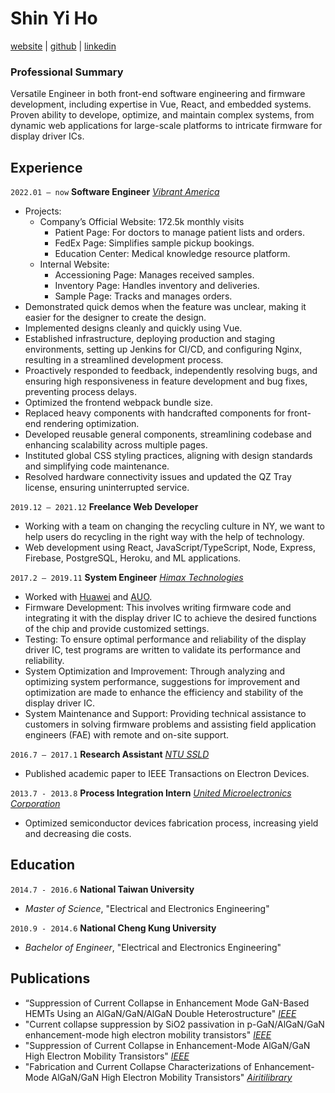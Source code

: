 # Shin Yi Ho

[website](https://shinyiho.github.io/) | [github](https://github.com/shinyiho) | [linkedin](https://www.linkedin.com/in/shinyi-ho-13871b73/)

### **Professional Summary**

Versatile Engineer in both front-end software engineering and firmware development, including expertise in Vue, React, and embedded systems. Proven ability to develope, optimize, and maintain complex systems, from dynamic web applications for large-scale platforms to intricate firmware for display driver ICs.

## Experience

`2022.01 – now` **Software Engineer** [_Vibrant America_](https://www.vibrant-america.com/)

- Projects:
    - Company’s Official Website: 172.5k monthly visits 
        - Patient Page: For doctors to manage patient lists and orders.
        - FedEx Page: Simplifies sample pickup bookings.
        - Education Center: Medical knowledge resource platform.
    - Internal Website:
        - Accessioning Page: Manages received samples.
        - Inventory Page: Handles inventory and deliveries.
        - Sample Page: Tracks and manages orders.
- Demonstrated quick demos when the feature was unclear, making it easier for the designer to create the design.
- Implemented designs cleanly and quickly using Vue.
- Established infrastructure, deploying production and staging environments, setting up Jenkins for CI/CD, and configuring Nginx, resulting in a streamlined development process.
- Proactively responded to feedback, independently resolving bugs, and ensuring high responsiveness in feature development and bug fixes, preventing process delays.
- Optimized the frontend webpack bundle size.
- Replaced heavy components with handcrafted components for front-end rendering optimization.
- Developed reusable general components, streamlining codebase and enhancing scalability across multiple pages.
- Instituted global CSS styling practices, aligning with design standards and simplifying code maintenance.
- Resolved hardware connectivity issues and updated the QZ Tray license, ensuring uninterrupted service.
  
`2019.12 – 2021.12` **Freelance Web Developer**

- Working with a team on changing the recycling culture in NY, we want to help users do recycling in the right way with the help of technology.
- Web development using React, JavaScript/TypeScript, Node, Express, Firebase, PostgreSQL, Heroku, and ML applications.

`2017.2 – 2019.11` **System Engineer** [_Himax Technologies_](https://www.himax.com.tw/)

- Worked with [Huawei](https://www.huawei.com/en/) and [AUO](https://www.auo.com/en-global).
- Firmware Development: This involves writing firmware code and integrating it with the display driver IC to achieve the desired functions of the chip and provide customized settings.
- Testing: To ensure optimal performance and reliability of the display driver IC, test programs are written to validate its performance and reliability.
- System Optimization and Improvement: Through analyzing and optimizing system performance, suggestions for improvement and optimization are made to enhance the efficiency and stability of the display driver IC.
- System Maintenance and Support: Providing technical assistance to customers in solving firmware problems and assisting field application engineers (FAE) with remote and on-site support.

`2016.7 – 2017.1` **Research Assistant** [_NTU SSLD_](http://gipo.ntu.edu.tw/eng/e_p6student-5-detail2.php?sn=30&is_manage=1&title_code=02)

- Published academic paper to IEEE Transactions on Electron Devices.

`2013.7 - 2013.8` **Process Integration Intern** [_United Microelectronics Corporation_](https://www.umc.com/en/home/Index)

- Optimized semiconductor devices fabrication process, increasing yield and decreasing die costs.

## Education

`2014.7 - 2016.6` **National Taiwan University**

- _Master of Science_, "Electrical and Electronics Engineering"

`2010.9 - 2014.6` **National Cheng Kung University**

- _Bachelor of Engineer_, "Electrical and Electronics Engineering"

## Publications

- “Suppression of Current Collapse in Enhancement Mode GaN-Based HEMTs Using an AlGaN/GaN/AlGaN Double Heterostructure" [_IEEE_](https://ieeexplore.ieee.org/abstract/document/7873300)
- "Current collapse suppression by SiO2 passivation in p-GaN/AlGaN/GaN enhancement-mode high electron mobility transistors" [_IEEE_](https://ieeexplore.ieee.org/abstract/document/7528613)
- "Suppression of Current Collapse in Enhancement-Mode AlGaN/GaN High Electron Mobility Transistors" [_IEEE_](https://ieeexplore.ieee.org/abstract/document/7321782)
- "Fabrication and Current Collapse Characterizations of Enhancement-Mode AlGaN/GaN High Electron Mobility Transistors" [_Airitilibrary_](https://www.airitilibrary.com/Publication/alDetailedMesh1?DocID=U0001-2907201611231600)
